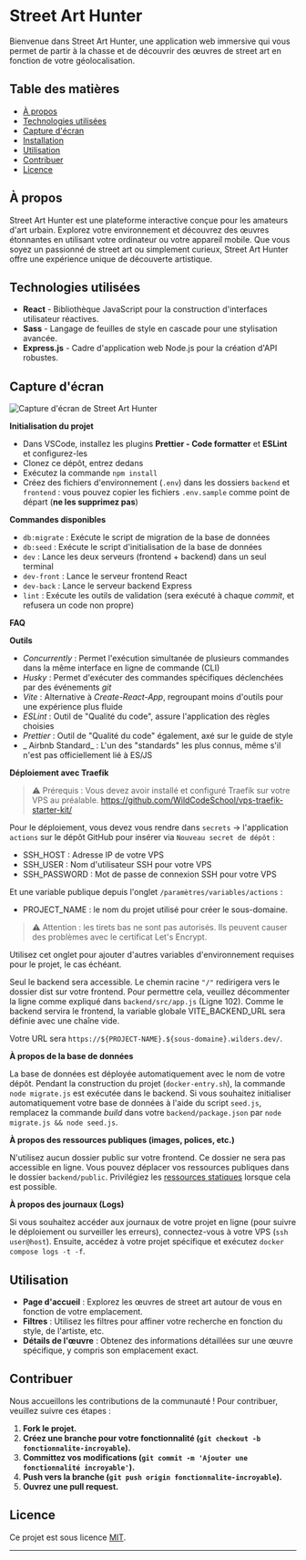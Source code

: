 # Street Art Hunter

Bienvenue dans Street Art Hunter, une application web immersive qui vous permet de partir à la chasse et de découvrir des œuvres de street art en fonction de votre géolocalisation.

## Table des matières

- [À propos](#à-propos)
- [Technologies utilisées](#technologies-utilisées)
- [Capture d'écran](#capture-décran)
- [Installation](#installation)
- [Utilisation](#utilisation)
- [Contribuer](#contribuer)
- [Licence](#licence)


## À propos

Street Art Hunter est une plateforme interactive conçue pour les amateurs d'art urbain. Explorez votre environnement et découvrez des œuvres étonnantes en utilisant votre ordinateur ou votre appareil mobile. Que vous soyez un passionné de street art ou simplement curieux, Street Art Hunter offre une expérience unique de découverte artistique.

## Technologies utilisées

- **React** - Bibliothèque JavaScript pour la construction d'interfaces utilisateur réactives.
- **Sass** - Langage de feuilles de style en cascade pour une stylisation avancée.
- **Express.js** - Cadre d'application web Node.js pour la création d'API robustes.

## Capture d'écran

![Capture d'écran de Street Art Hunter](https://i.postimg.cc/B6Nhrktq/temp-Image3f-Nl-En.jpg)

**Initialisation du projet**

- Dans VSCode, installez les plugins **Prettier - Code formatter** et **ESLint** et configurez-les
- Clonez ce dépôt, entrez dedans
- Exécutez la commande `npm install`
- Créez des fichiers d'environnement (`.env`) dans les dossiers `backend` et `frontend` : vous pouvez copier les fichiers `.env.sample` comme point de départ (**ne les supprimez pas**)

**Commandes disponibles**

- `db:migrate` : Exécute le script de migration de la base de données
- `db:seed` : Exécute le script d'initialisation de la base de données
- `dev` : Lance les deux serveurs (frontend + backend) dans un seul terminal
- `dev-front` : Lance le serveur frontend React
- `dev-back` : Lance le serveur backend Express
- `lint` : Exécute les outils de validation (sera exécuté à chaque *commit*, et refusera un code non propre)

**FAQ**

**Outils**

- *Concurrently* : Permet l'exécution simultanée de plusieurs commandes dans la même interface en ligne de commande (CLI)
- *Husky* : Permet d'exécuter des commandes spécifiques déclenchées par des événements *git*
- *Vite* : Alternative à *Create-React-App*, regroupant moins d'outils pour une expérience plus fluide
- *ESLint* : Outil de "Qualité du code", assure l'application des règles choisies
- *Prettier* : Outil de "Qualité du code" également, axé sur le guide de style
- _ Airbnb Standard_ : L'un des "standards" les plus connus, même s'il n'est pas officiellement lié à ES/JS

**Déploiement avec Traefik**

> ⚠️ Prérequis : Vous devez avoir installé et configuré Traefik sur votre VPS au préalable. https://github.com/WildCodeSchool/vps-traefik-starter-kit/
> 

Pour le déploiement, vous devez vous rendre dans `secrets` → l'application `actions` sur le dépôt GitHub pour insérer via `Nouveau secret de dépôt` :

- SSH_HOST : Adresse IP de votre VPS
- SSH_USER : Nom d'utilisateur SSH pour votre VPS
- SSH_PASSWORD : Mot de passe de connexion SSH pour votre VPS

Et une variable publique depuis l'onglet `/paramètres/variables/actions` :

- PROJECT_NAME : le nom du projet utilisé pour créer le sous-domaine.

> ⚠️ Attention : les tirets bas ne sont pas autorisés. Ils peuvent causer des problèmes avec le certificat Let's Encrypt.
> 

Utilisez cet onglet pour ajouter d'autres variables d'environnement requises pour le projet, le cas échéant.

Seul le backend sera accessible. Le chemin racine `"/"` redirigera vers le dossier dist sur votre frontend. Pour permettre cela, veuillez décommenter la ligne comme expliqué dans `backend/src/app.js` (Ligne 102). Comme le backend servira le frontend, la variable globale VITE_BACKEND_URL sera définie avec une chaîne vide.

Votre URL sera `https://${PROJECT-NAME}.${sous-domaine}.wilders.dev/`.

**À propos de la base de données**

La base de données est déployée automatiquement avec le nom de votre dépôt. Pendant la construction du projet (`docker-entry.sh`), la commande `node migrate.js` est exécutée dans le backend. Si vous souhaitez initialiser automatiquement votre base de données à l'aide du script `seed.js`, remplacez la commande *build* dans votre `backend/package.json` par `node migrate.js && node seed.js`.

**À propos des ressources publiques (images, polices, etc.)**

N'utilisez aucun dossier public sur votre frontend. Ce dossier ne sera pas accessible en ligne. Vous pouvez déplacer vos ressources publiques dans le dossier `backend/public`. Privilégiez les [ressources statiques](https://vitejs.dev/guide/assets) lorsque cela est possible.

**À propos des journaux (Logs)**

Si vous souhaitez accéder aux journaux de votre projet en ligne (pour suivre le déploiement ou surveiller les erreurs), connectez-vous à votre VPS (`ssh user@host`). Ensuite, accédez à votre projet spécifique et exécutez `docker compose logs -t -f`.

## Utilisation

- **Page d'accueil** : Explorez les œuvres de street art autour de vous en fonction de votre emplacement.
- **Filtres** : Utilisez les filtres pour affiner votre recherche en fonction du style, de l'artiste, etc.
- **Détails de l'œuvre** : Obtenez des informations détaillées sur une œuvre spécifique, y compris son emplacement exact.

## Contribuer

Nous accueillons les contributions de la communauté ! Pour contribuer, veuillez suivre ces étapes :

1. **Fork le projet.**
2. **Créez une branche pour votre fonctionnalité (`git checkout -b fonctionnalite-incroyable`).**
3. **Committez vos modifications (`git commit -m 'Ajouter une fonctionnalité incroyable'`).**
4. **Push vers la branche (`git push origin fonctionnalite-incroyable`).**
5. **Ouvrez une pull request.**

## Licence

Ce projet est sous licence [MIT](LICENSE).

---
